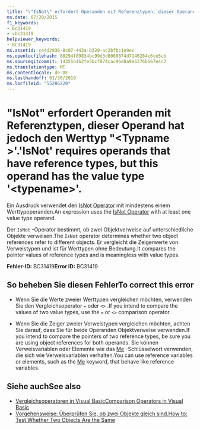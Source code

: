```yaml
---
title: "\"IsNot\" erfordert Operanden mit Referenztypen, dieser Operand hat jedoch den Werttyp \"<typename>\"."
ms.date: 07/20/2015
f1_keywords:
- bc31419
- vbc31419
helpviewer_keywords:
- BC31419
ms.assetid: c44d2936-8c07-443a-b320-ac2bfbc1e9ec
ms.openlocfilehash: 88294f89834bc99d3d6060874d7146284c6ce5cb
ms.sourcegitcommit: 14355b4b2fe5bcf874cac96d0a9e6376b567e4c7
ms.translationtype: MT
ms.contentlocale: de-DE
ms.lasthandoff: 01/30/2019
ms.locfileid: "55286220"
---
```

# <a name="isnot-requires-operands-that-have-reference-types-but-this-operand-has-the-value-type-typename"></a><span data-ttu-id="dc154-102">"IsNot" erfordert Operanden mit Referenztypen, dieser Operand hat jedoch den Werttyp "\<Typname >'.</span><span class="sxs-lookup"><span data-stu-id="dc154-102">'IsNot' requires operands that have reference types, but this operand has the value type '\<typename>'.</span></span>
<span data-ttu-id="dc154-103">Ein Ausdruck verwendet den [IsNot Operator](../../visual-basic/language-reference/operators/isnot-operator.md) mit mindestens einem Werttypoperanden.</span><span class="sxs-lookup"><span data-stu-id="dc154-103">An expression uses the [IsNot Operator](../../visual-basic/language-reference/operators/isnot-operator.md) with at least one value type operand.</span></span>  
  
 <span data-ttu-id="dc154-104">Der `IsNot` -Operator bestimmt, ob zwei Objektverweise auf unterschiedliche Objekte verweisen.</span><span class="sxs-lookup"><span data-stu-id="dc154-104">The `IsNot` operator determines whether two object references refer to different objects.</span></span> <span data-ttu-id="dc154-105">Er vergleicht die Zeigerwerte von Verweistypen und ist für Werttypen ohne Bedeutung.</span><span class="sxs-lookup"><span data-stu-id="dc154-105">It compares the pointer values of reference types and is meaningless with value types.</span></span>  
  
 <span data-ttu-id="dc154-106">**Fehler-ID:** BC31419</span><span class="sxs-lookup"><span data-stu-id="dc154-106">**Error ID:** BC31419</span></span>  
  
## <a name="to-correct-this-error"></a><span data-ttu-id="dc154-107">So beheben Sie diesen Fehler</span><span class="sxs-lookup"><span data-stu-id="dc154-107">To correct this error</span></span>  
  
-   <span data-ttu-id="dc154-108">Wenn Sie die Werte zweier Werttypen vergleichen möchten, verwenden Sie den Vergleichsoperator `=` oder `<>` .</span><span class="sxs-lookup"><span data-stu-id="dc154-108">If you intend to compare the values of two value types, use the `=` or `<>` comparison operator.</span></span>  
  
-   <span data-ttu-id="dc154-109">Wenn Sie die Zeiger zweier Verweistypen vergleichen möchten, achten Sie darauf, dass Sie für beide Operanden Objektverweise verwenden.</span><span class="sxs-lookup"><span data-stu-id="dc154-109">If you intend to compare the pointers of two reference types, be sure you are using object references for both operands.</span></span> <span data-ttu-id="dc154-110">Sie können Verweisvariablen oder Elemente wie das [Me](~/docs/visual-basic/programming-guide/program-structure/me-my-mybase-and-myclass.md#me) -Schlüsselwort verwenden, die sich wie Verweisvariablen verhalten.</span><span class="sxs-lookup"><span data-stu-id="dc154-110">You can use reference variables or elements, such as the [Me](~/docs/visual-basic/programming-guide/program-structure/me-my-mybase-and-myclass.md#me) keyword, that behave like reference variables.</span></span>  
  
## <a name="see-also"></a><span data-ttu-id="dc154-111">Siehe auch</span><span class="sxs-lookup"><span data-stu-id="dc154-111">See also</span></span>
- [<span data-ttu-id="dc154-112">Vergleichsoperatoren in Visual Basic</span><span class="sxs-lookup"><span data-stu-id="dc154-112">Comparison Operators in Visual Basic</span></span>](../../visual-basic/programming-guide/language-features/operators-and-expressions/comparison-operators.md)
- [<span data-ttu-id="dc154-113">Vorgehensweise: Überprüfen Sie, ob zwei Objekte gleich sind.</span><span class="sxs-lookup"><span data-stu-id="dc154-113">How to: Test Whether Two Objects Are the Same</span></span>](../../visual-basic/programming-guide/language-features/operators-and-expressions/how-to-test-whether-two-objects-are-the-same.md)
